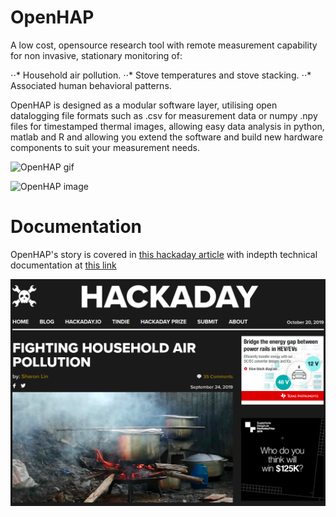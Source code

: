 # OpenHAP

A low cost, opensource research tool with remote measurement capability for non invasive, stationary monitoring of:

⋅⋅* Household air pollution.
⋅⋅* Stove temperatures and stove stacking.
⋅⋅* Associated human behavioral patterns.

OpenHAP is designed as a modular software layer, utilising open datalogging file formats such as .csv for measurement data or numpy .npy files for timestamped thermal images, allowing easy data analysis in python, matlab and R and allowing you extend the software and build new hardware components to suit your measurement needs.

![OpenHAP gif](assets/OpenHAP.gif)

![OpenHAP image](https://cdn.hackaday.io/images/8859711566748764412.png)

# Documentation
OpenHAP's story is covered in [this hackaday article](https://hackaday.com/2019/09/24/fighting-household-air-pollution/) with indepth technical documentation at [this link](https://hackaday.io/project/166510-openhap)

![OpenHAP article](assets/hackaday_article.png)
